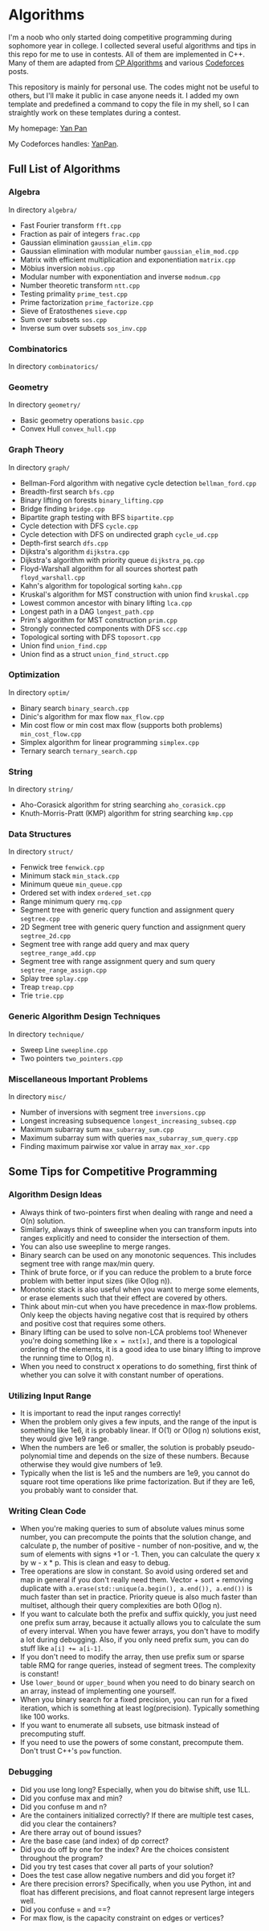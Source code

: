 # Algorithms
I'm a noob who only started doing competitive programming during sophomore year in college. I collected several useful algorithms and tips in this repo for me to use in contests. All of them are implemented in C++. 
Many of them are adapted from [CP Algorithms](https://cp-algorithms.com/index.html) and various [Codeforces](https://codeforces.com/) posts. 

This repository is mainly for personal use. The codes might not be useful to others, but I'll make it public in case anyone needs it. I added my own template and predefined a command to copy the file in my shell, so I can straightly work on these templates during a contest.

My homepage: [Yan Pan](https://panyan7.github.io/)

My Codeforces handles: [YanPan](https://codeforces.com/profile/YanPan).

## Full List of Algorithms

### Algebra
In directory `algebra/`
- Fast Fourier transform `fft.cpp`
- Fraction as pair of integers `frac.cpp`
- Gaussian elimination `gaussian_elim.cpp`
- Gaussian elimination with modular number `gaussian_elim_mod.cpp`
- Matrix with efficient multiplication and exponentiation `matrix.cpp`
- M&ouml;bius inversion `mobius.cpp`
- Modular number with exponentiation and inverse `modnum.cpp`
- Number theoretic transform `ntt.cpp`
- Testing primality `prime_test.cpp`
- Prime factorization `prime_factorize.cpp`
- Sieve of Eratosthenes `sieve.cpp`
- Sum over subsets `sos.cpp`
- Inverse sum over subsets `sos_inv.cpp`

### Combinatorics
In directory `combinatorics/`


### Geometry
In directory `geometry/`
- Basic geometry operations `basic.cpp`
- Convex Hull `convex_hull.cpp`

### Graph Theory
In directory `graph/`
- Bellman-Ford algorithm with negative cycle detection `bellman_ford.cpp`
- Breadth-first search `bfs.cpp`
- Binary lifting on forests `binary_lifting.cpp`
- Bridge finding `bridge.cpp`
- Bipartite graph testing with BFS `bipartite.cpp`
- Cycle detection with DFS `cycle.cpp`
- Cycle detection with DFS on undirected graph `cycle_ud.cpp`
- Depth-first search `dfs.cpp`
- Dijkstra's algorithm `dijkstra.cpp`
- Dijkstra's algorithm with priority queue `dijkstra_pq.cpp`
- Floyd-Warshall algorithm for all sources shortest path `floyd_warshall.cpp`
- Kahn's algorithm for topological sorting `kahn.cpp`
- Kruskal's algorithm for MST construction with union find `kruskal.cpp`
- Lowest common ancestor with binary lifting `lca.cpp`
- Longest path in a DAG `longest_path.cpp`
- Prim's algorithm for MST construction `prim.cpp`
- Strongly connected components with DFS `scc.cpp`
- Topological sorting with DFS `toposort.cpp`
- Union find `union_find.cpp`
- Union find as a struct `union_find_struct.cpp`

### Optimization
In directory `optim/`
- Binary search `binary_search.cpp`
- Dinic's algorithm for max flow `max_flow.cpp`
- Min cost flow or min cost max flow (supports both problems) `min_cost_flow.cpp`
- Simplex algorithm for linear programming `simplex.cpp`
- Ternary search `ternary_search.cpp`

### String
In directory `string/`
- Aho-Corasick algorithm for string searching `aho_corasick.cpp`
- Knuth-Morris-Pratt (KMP) algorithm for string searching `kmp.cpp`

### Data Structures
In directory `struct/`
- Fenwick tree `fenwick.cpp`
- Minimum stack `min_stack.cpp`
- Minimum queue `min_queue.cpp`
- Ordered set with index `ordered_set.cpp`
- Range minimum query `rmq.cpp`
- Segment tree with generic query function and assignment query `segtree.cpp`
- 2D Segment tree with generic query function and assignment query `segtree_2d.cpp`
- Segment tree with range add query and max query `segtree_range_add.cpp`
- Segment tree with range assignment query and sum query `segtree_range_assign.cpp`
- Splay tree `splay.cpp`
- Treap `treap.cpp`
- Trie `trie.cpp`

### Generic Algorithm Design Techniques
In directory `technique/`
- Sweep Line `sweepline.cpp`
- Two pointers `two_pointers.cpp`

### Miscellaneous Important Problems
In directory `misc/`
- Number of inversions with segment tree `inversions.cpp`
- Longest increasing subsequence `longest_increasing_subseq.cpp`
- Maximum subarray sum `max_subarray_sum.cpp`
- Maximum subarray sum with queries `max_subarray_sum_query.cpp`
- Finding maximum pairwise xor value in array `max_xor.cpp`

## Some Tips for Competitive Programming
### Algorithm Design Ideas
- Always think of two-pointers first when dealing with range and need a O(n) solution.
- Similarly, always think of sweepline when you can transform inputs into ranges explicitly and need to consider the intersection of them.
- You can also use sweepline to merge ranges.
- Binary search can be used on any monotonic sequences. This includes segment tree with range max/min query.
- Think of brute force, or if you can reduce the problem to a brute force problem with better input sizes (like O(log n)).
- Monotonic stack is also useful when you want to merge some elements, or erase elements such that their effect are covered by others.
- Think about min-cut when you have precedence in max-flow problems. Only keep the objects having negative cost that is required by others and positive cost that requires some others.
- Binary lifting can be used to solve non-LCA problems too! Whenever you're doing something like `x = nxt[x]`, and there is a topological ordering of the elements, it is a good idea to use binary lifting to improve the running time to O(log n).
- When you need to construct x operations to do something, first think of whether you can solve it with constant number of operations.

### Utilizing Input Range
- It is important to read the input ranges correctly!
- When the problem only gives a few inputs, and the range of the input is something like 1e6, it is probably linear. If O(1) or O(log n) solutions exist, they would give 1e9 range.
- When the numbers are 1e6 or smaller, the solution is probably pseudo-polynomial time and depends on the size of these numbers. Because otherwise they would give numbers of 1e9.
- Typically when the list is 1e5 and the numbers are 1e9, you cannot do square root time operations like prime factorization. But if they are 1e6, you probably want to consider that.

### Writing Clean Code
- When you're making queries to sum of absolute values minus some number, you can precompute the points that the solution change, and calculate p, the number of positive - number of non-positive, and w, the sum of elements with signs +1 or -1. Then, you can calculate the query x by w - x * p. This is clean and easy to debug.
- Tree operations are slow in constant. So avoid using ordered set and map in general if you don't really need them. Vector + sort + removing duplicate with `a.erase(std::unique(a.begin(), a.end()), a.end())` is much faster than set in practice. Priority queue is also much faster than multiset, although their query complexities are both O(log n).
- If you want to calculate both the prefix and suffix quickly, you just need one prefix sum array, because it actually allows you to calculate the sum of every interval. When you have fewer arrays, you don't have to modify a lot during debugging. Also, if you only need prefix sum, you can do stuff like `a[i] += a[i-1]`.
- If you don't need to modify the array, then use prefix sum or sparse table RMQ for range queries, instead of segment trees. The complexity is constant!
- Use `lower_bound` or `upper_bound` when you need to do binary search on an array, instead of implementing one yourself.
- When you binary search for a fixed precision, you can run for a fixed iteration, which is something at least log(precision). Typically something like 100 works.
- If you want to enumerate all subsets, use bitmask instead of precomputing stuff.
- If you need to use the powers of some constant, precompute them. Don't trust C++'s `pow` function.

### Debugging
- Did you use long long? Especially, when you do bitwise shift, use 1LL.
- Did you confuse max and min?
- Did you confuse m and n?
- Are the containers initialized correctly? If there are multiple test cases, did you clear the containers?
- Are there array out of bound issues?
- Are the base case (and index) of dp correct?
- Did you do off by one for the index? Are the choices consistent throughout the program?
- Did you try test cases that cover all parts of your solution?
- Does the test case allow negative numbers and did you forget it?
- Are there precision errors? Specifically, when you use Python, int and float has different precisions, and float cannot represent large integers well.
- Did you confuse = and ==?
- For max flow, is the capacity constraint on edges or vertices?
